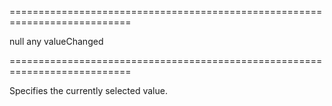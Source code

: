 ===========================================================================
<!--default-->null<!--/default-->
<!--type-->any<!--/type-->
<!--firedEvents-->valueChanged<!--/firedEvents-->
===========================================================================

<!--shortDescription-->
Specifies the currently selected value.
<!--/shortDescription-->

<!--fullDescription-->

<!--/fullDescription-->